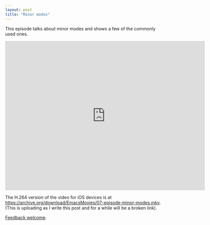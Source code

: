 ```yaml
---
layout: post
title: "Minor modes"
---
```


This episode talks about minor modes and shows a few of the commonly used ones.

<iframe src="https://archive.org/embed/EmacsMovies/07-episode-minor-modes.webm" width="640" height="480" frameborder="0"></iframe>

The H.264 version of the video for iOS devices is at <https://archive.org/download/EmacsMovies/07-episode-minor-modes.mkv>. (This is uploading as I write this post and for a while will be a broken link). 

[Feedback welcome](mailto:noufal@emacsmovies.org).








